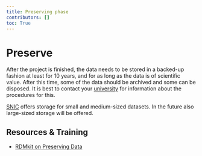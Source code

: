 ```yaml
---
title: Preserving phase
contributors: []
toc: True
---
```


# Preserve
After the project is finished, the data needs to be stored in a backed-up fashion at least for 10 years, and for as long as the data is of scientific value. After this time, some of the data should be archived and some can be disposed. It is best to contact your [university](/topics/policies) for information about the procedures for this.

[SNIC](https://www.snic.se/allocations/storage/) offers storage for small and medium-sized datasets. In the future also large-sized storage will be offered.

## Resources & Training
* [RDMkit on Preserving Data](https://rdmkit.elixir-europe.org/preserving)
